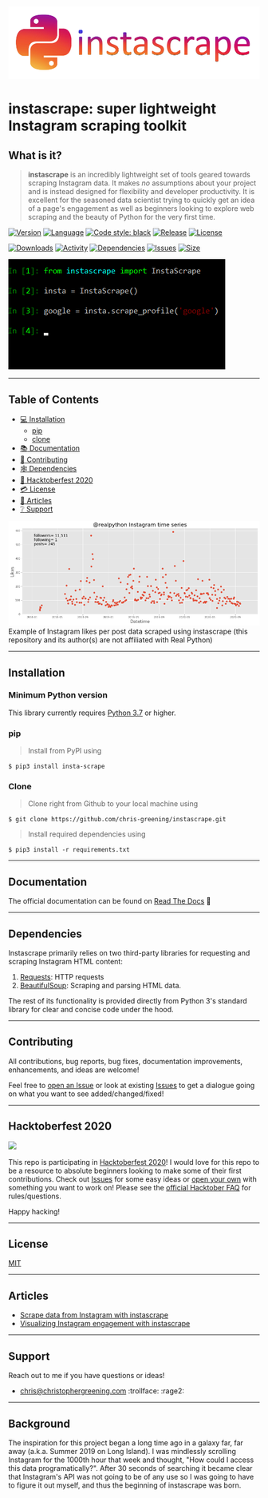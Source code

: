 ![instascrape logo](/media/logo.png?raw=true)

# instascrape: super lightweight Instagram scraping toolkit

## What is it?
> **instascrape** is an incredibly lightweight set of tools geared towards scraping Instagram data. It makes *no* assumptions about your project and is instead designed for flexibility and developer productivity. It is excellent for the seasoned data scientist trying to quickly get an idea of a page's engagement as well as beginners looking to explore web scraping and the beauty of Python for the very first time.

[![Version](https://img.shields.io/pypi/pyversions/insta-scrape)](https://www.python.org/downloads/release/python-360/)
[![Language](https://img.shields.io/github/languages/top/chris-greening/instascrape)](https://www.python.org/)
[![Code style: black](https://img.shields.io/badge/code%20style-black-000000.svg)](https://github.com/psf/black)
[![Release](https://img.shields.io/pypi/v/insta-scrape)](https://pypi.org/project/insta-scrape/)
[![License](http://img.shields.io/:license-mit-blue.svg?style=flat-square)](https://opensource.org/licenses/MIT)

[![Downloads](https://pepy.tech/badge/insta-scrape)](https://pepy.tech/project/insta-scrape)
[![Activity](https://img.shields.io/github/last-commit/chris-greening/instascrape)](https://github.com/chris-greening/instascrape)
[![Dependencies](https://img.shields.io/librariesio/github/chris-greening/instascrape)](https://github.com/chris-greening/instascrape/blob/master/requirements.txt)
[![Issues](https://img.shields.io/github/issues/chris-greening/instascrape?style=flat)](https://github.com/chris-greening/instascrape/issues)
[![Size](https://img.shields.io/github/repo-size/chris-greening/instascrape)](https://github.com/chris-greening/instascrape)

![Example gif of instascrape](/media/instascrape.gif?raw=true)

---

## Table of Contents
* [:computer: Installation](#installation)
  * [pip](#pip)
  * [clone](#clone)
* [:books: Documentation](#documentation)
* [:pray: Contributing](#contributing)
* [:spider_web: Dependencies](#dependencies)
* [:jack_o_lantern: Hacktoberfest 2020](#hacktoberfest-2020)
* [:credit_card: License](#license)
* [:newspaper: Articles](#articles)
* [:grey_question: Support](#support)

![Graph of instagram data](/media/realpython.png?raw=true)
Example of Instagram likes per post data scraped using instascrape (this repository and its author(s) are not affiliated with Real Python)

---

## Installation

### Minimum Python version

This library currently requires [Python 3.7](https://www.python.org/downloads/release/python-370/) or higher.


### pip
> Install from PyPI using
```shell
$ pip3 install insta-scrape
```

### Clone
> Clone right from Github to your local machine using
```shell
$ git clone https://github.com/chris-greening/instascrape.git
```

> Install required dependencies using
```shell
$ pip3 install -r requirements.txt
```
---

## Documentation
The official documentation can be found on [Read The Docs](https://instascrape.readthedocs.io/en/latest/index.html) :newspaper:

---

## Dependencies

Instascrape primarily relies on two third-party libraries for requesting and scraping Instagram HTML content:

1. [Requests](https://requests.readthedocs.io/en/master/): HTTP requests
2.  [BeautifulSoup](https://www.crummy.com/software/BeautifulSoup/bs4/doc/): Scraping and parsing HTML data.

The rest of its functionality is provided directly from Python 3's standard library for clear and concise code under the hood.

---

## Contributing
All contributions, bug reports, bug fixes, documentation improvements, enhancements, and ideas are welcome!

Feel free to [open an Issue](https://github.com/chris-greening/instascrape/issues/new/choose) or look at existing [Issues](https://github.com/chris-greening/instascrape/issues) to get a dialogue going on what you want to see added/changed/fixed!

---

## Hacktoberfest 2020
<img src="https://hacktoberfest.digitalocean.com/assets/HF-full-logo-b05d5eb32b3f3ecc9b2240526104cf4da3187b8b61963dd9042fdc2536e4a76c.svg" width="350"/>

This repo is participating in [Hacktoberfest 2020](https://hacktoberfest.digitalocean.com/)! I would love for this repo to be a resource to absolute beginners looking to make some of their first contributions. Check out [Issues](https://github.com/chris-greening/instascrape/issues) for some easy ideas or [open your own](https://github.com/chris-greening/instascrape/issues/new/choose) with something you want to work on! Please see the [official Hacktober FAQ](https://hacktoberfest.digitalocean.com/faq) for rules/questions.

Happy hacking!

---

## License
[MIT](LICENSE)

---

## Articles 
- [Scrape data from Instagram with instascrape](https://dev.to/chrisgreening/scrape-data-from-instagram-with-instascrape-5e3e) 
- [Visualizing Instagram engagement with instascrape](https://dev.to/chrisgreening/visualizing-instagram-engagement-with-instascrape-326h)

---

## Support
Reach out to me if you have questions or ideas!
- chris@christophergreening.com
:trollface: :rage2:

---

## Background 

The inspiration for this project began a long time ago in a galaxy far, far away (a.k.a. Summer 2019 on Long Island). I was mindlessly scrolling Instagram for the 1000th hour that week and thought, "How could I access this data programatically?". After 30 seconds of searching it became clear that Instagram's API was not going to be of any use so I was going to have to figure it out myself, and thus the beginning of instascrape was born. 
